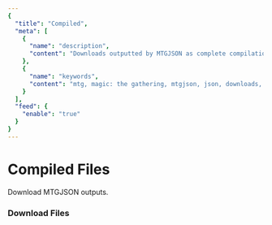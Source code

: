```yaml
---
{
  "title": "Compiled",
  "meta": [
    {
      "name": "description",
      "content": "Downloads outputted by MTGJSON as complete compilations.",
    },
    {
      "name": "keywords",
      "content": "mtg, magic: the gathering, mtgjson, json, downloads, download",
    }
  ],
  "feed": {
    "enable": "true"
  }
}
---
```


# Compiled Files

Download MTGJSON outputs.

### Download Files

<GenerateCompiledDownloads/>